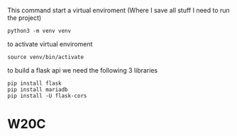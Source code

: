 
This command start a virtual enviroment (Where I save all stuff I need to run the project)
```
python3 -m venv venv
```

to activate virtual enviroment
``` 
source venv/bin/activate
```

to build a flask api we need the following 3 libraries 
```
pip install flask
pip install mariadb
pip install -U flask-cors
```


# W20C
